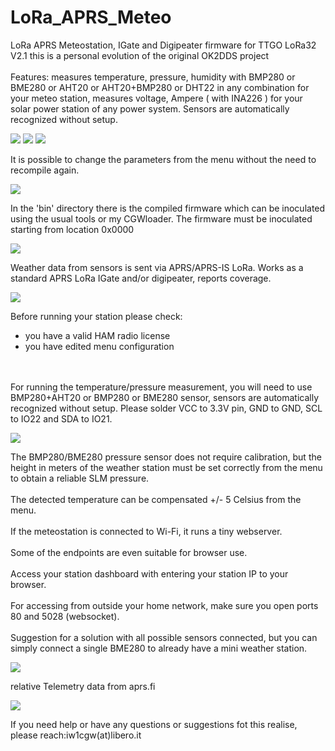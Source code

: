 # LoRa_APRS_Meteo
LoRa APRS Meteostation, IGate and Digipeater firmware for TTGO LoRa32 V2.1 
this is a personal evolution of the original OK2DDS project<br><br>
Features: measures temperature, pressure, humidity with BMP280 or BME280 or AHT20 or AHT20+BMP280 or DHT22 in any combination for your meteo station, 
measures voltage, Ampere ( with INA226 ) for your solar power station of any power system.
Sensors are automatically recognized without setup.

<img src="https://github.com/iw1cgw/LoRa_APRS_Meteo_dds-cgw/blob/main/img/sensor.jpg">
<img src="https://github.com/iw1cgw/LoRa_APRS_Meteo_dds-cgw/blob/main/img/0.jpg">
<img src="https://github.com/iw1cgw/LoRa_APRS_Meteo_dds-cgw/blob/main/img/2.jpg">

It is possible to change the parameters from the menu without the need to recompile again.

<img src="https://github.com/iw1cgw/LoRa_APRS_Meteo_dds-cgw/blob/main/img/1.jpg">

In the 'bin' directory there is the compiled firmware which can be inoculated using the usual tools or my CGWloader.
The firmware must be inoculated starting from location 0x0000

<img src="https://github.com/iw1cgw/LoRa_APRS_Meteo_dds-cgw/blob/main/img/CGWloader.jpg">

Weather data from sensors is sent via APRS/APRS-IS LoRa. Works as a standard APRS LoRa IGate and/or digipeater, reports coverage.

<img src="https://github.com/iw1cgw/LoRa_APRS_Meteo_dds-cgw/blob/main/img/aprsmap.jpg">

Before running your station please check:
<br>
- you have a valid HAM radio license
- you have edited menu configuration
<br><br><br>


For running the temperature/pressure measurement, you will need to use BMP280+AHT20 or BMP280 or BME280 sensor, sensors are automatically recognized without setup.
Please solder VCC to 3.3V pin, GND to GND, SCL to IO22 and SDA to IO21.

<img src="https://github.com/iw1cgw/LoRa_APRS_Meteo_dds-cgw/blob/main/img/simply_bme280.jpeg">

The BMP280/BME280 pressure sensor does not require calibration, but the height in meters of the weather station must be set correctly from the menu to obtain a reliable SLM pressure.
<br><br>
The detected temperature can be compensated +/- 5 Celsius from the menu.
<br><br>
If the meteostation is connected to Wi-Fi, it runs a tiny webserver.
<br><br>
Some of the endpoints are even suitable for browser use.
<br><br>
Access your station dashboard with entering your station IP to your browser.
<br><br>
For accessing from outside your home network, make sure you open ports 80 and 5028 (websocket).
<br><br>
Suggestion for a solution with all possible sensors connected, but you can simply connect a single BME280 to already have a mini weather station.

<img src="https://github.com/iw1cgw/LoRa_APRS_Meteo_dds-cgw/blob/main/img/full_sensor.jpg">

relative Telemetry data from aprs.fi

<img src="https://github.com/iw1cgw/LoRa_APRS_Meteo_dds-cgw/blob/main/img/telemetrix.jpg">

If you need help or have any questions or suggestions fot this realise, please reach:iw1cgw(at)libero.it
</code>
